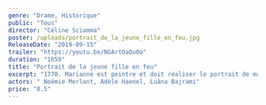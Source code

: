 ```yaml
---
genre: "Drame, Historique"
public: "Tous"
director: "Céline Sciamma"
poster: /uploads/portrait_de_la_jeune_fille_en_feu.jpg
ReleaseDate: "2019-09-15"
trailer: "https://youtu.be/NGArtOaOu0o"
duration: "1h59"
title: "Portrait de la jeune fille en feu"
excerpt: "1770. Marianne est peintre et doit réaliser le portrait de mariage d’Héloïse, une jeune femme qui vient de quitter le couvent. Héloïse résiste à son destin d’épouse en refusant de poser. Marianne va devoir la peindre en secret. Introduite auprès d’elle en tant que dame de compagnie, elle la regarde."
actors: " Noémie Merlant, Adèle Haenel, Luàna Bajrami"
price: "8.5"
---
```

